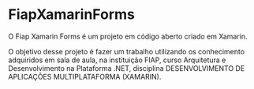 # FiapXamarinForms

O Fiap Xamarin Forms é um projeto em código aberto criado em Xamarin.

O objetivo desse projeto é fazer um trabalho utilizando os conhecimento adquiridos em sala de aula, na instituição FIAP, curso Arquitetura e Desenvolvimento na Plataforma .NET, disciplina DESENVOLVIMENTO DE APLICAÇÕES MULTIPLATAFORMA (XAMARIN).
